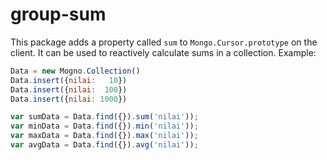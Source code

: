 group-sum
=================

This package adds a property called `sum` to `Mongo.Cursor.prototype` on
the client. It can be used to reactively calculate sums in a collection.
Example:

```javascript
Data = new Mogno.Collection()
Data.insert({nilai:   10})
Data.insert({nilai:  100})
Data.insert({nilai: 1000})

var sumData = Data.find({}).sum('nilai'));
var minData = Data.find({}).min('nilai'));
var maxData = Data.find({}).max('nilai'));
var avgData = Data.find({}).avg('nilai'));
